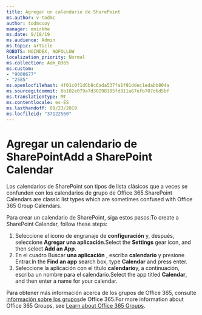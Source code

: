 ```yaml
---
title: Agregar un calendario de SharePoint
ms.author: v-todmc
author: todmccoy
manager: mnirkhe
ms.date: 9/18/19
ms.audience: Admin
ms.topic: article
ROBOTS: NOINDEX, NOFOLLOW
localization_priority: Normal
ms.collection: Adm_O365
ms.custom:
- "9000677"
- "2585"
ms.openlocfilehash: 4f01c0f1d6b8c6ada537fa1f91ddec1edabb804a
ms.sourcegitcommit: 6b102e079a7d30298105fd811a67efb707d6d5bf
ms.translationtype: MT
ms.contentlocale: es-ES
ms.lasthandoff: 09/23/2019
ms.locfileid: "37122560"
---
```

# <a name="add-a-sharepoint-calendar"></a><span data-ttu-id="3338e-102">Agregar un calendario de SharePoint</span><span class="sxs-lookup"><span data-stu-id="3338e-102">Add a SharePoint Calendar</span></span>

<span data-ttu-id="3338e-103">Los calendarios de SharePoint son tipos de lista clásicos que a veces se confunden con los calendarios de grupo de Office 365.</span><span class="sxs-lookup"><span data-stu-id="3338e-103">SharePoint Calendars are classic list types which are sometimes confused with Office 365 Group Calendars.</span></span>
 
<span data-ttu-id="3338e-104">Para crear un calendario de SharePoint, siga estos pasos:</span><span class="sxs-lookup"><span data-stu-id="3338e-104">To create a SharePoint Calendar, follow these steps:</span></span>
 
1.  <span data-ttu-id="3338e-105">Seleccione el icono de engranaje de **configuración** y, después, seleccione **Agregar una aplicación**.</span><span class="sxs-lookup"><span data-stu-id="3338e-105">Select the **Settings** gear icon, and then select **Add an App**.</span></span>
2.  <span data-ttu-id="3338e-106">En el cuadro Buscar **una aplicación** , escriba **calendario** y presione Entrar.</span><span class="sxs-lookup"><span data-stu-id="3338e-106">In the **Find an app** search box, type **Calendar** and press enter.</span></span>
3.  <span data-ttu-id="3338e-107">Seleccione la aplicación con el título **calendario**y, a continuación, escriba un nombre para el calendario.</span><span class="sxs-lookup"><span data-stu-id="3338e-107">Select the app titled **Calendar**, and then enter a name for your calendar.</span></span>

<span data-ttu-id="3338e-108">Para obtener más información acerca de los grupos de Office 365, consulte [información sobre los grupos](https://support.office.com/article/Learn-about-Office-365-groups-b565caa1-5c40-40ef-9915-60fdb2d97fa2)de Office 365.</span><span class="sxs-lookup"><span data-stu-id="3338e-108">For more information about Office 365 Groups, see [Learn about Office 365 Groups](https://support.office.com/article/Learn-about-Office-365-groups-b565caa1-5c40-40ef-9915-60fdb2d97fa2).</span></span>


